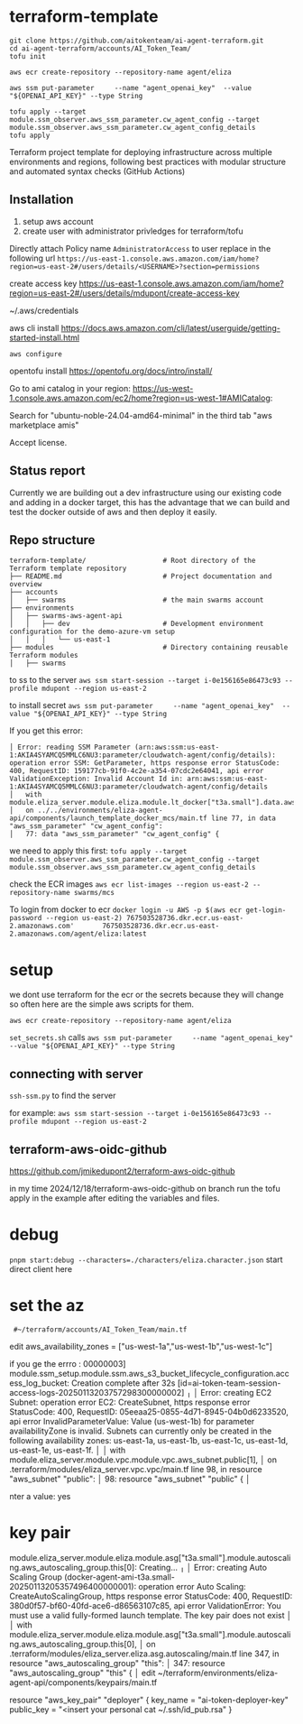 # terraform-template

```
git clone https://github.com/aitokenteam/ai-agent-terraform.git
cd ai-agent-terraform/accounts/AI_Token_Team/
tofu init

aws ecr create-repository --repository-name agent/eliza

aws ssm put-parameter     --name "agent_openai_key"  --value "${OPENAI_API_KEY}" --type String

tofu apply --target module.ssm_observer.aws_ssm_parameter.cw_agent_config --target module.ssm_observer.aws_ssm_parameter.cw_agent_config_details
tofu apply 
```

Terraform project template for deploying infrastructure across multiple environments and regions, following best practices with modular structure and automated syntax checks (GitHub Actions)

## Installation

1. setup aws account
2. create user with administrator privledges for terraform/tofu
	
Directly attach Policy name 	`AdministratorAccess` to user 
replace <USERNAME> in the following url
`https://us-east-1.console.aws.amazon.com/iam/home?region=us-east-2#/users/details/<USERNAME>?section=permissions`

create access key
https://us-east-1.console.aws.amazon.com/iam/home?region=us-east-2#/users/details/mdupont/create-access-key

~/.aws/credentials

aws cli install 
https://docs.aws.amazon.com/cli/latest/userguide/getting-started-install.html

`aws configure`

opentofu install
https://opentofu.org/docs/intro/install/

Go to ami catalog in your region:
https://us-west-1.console.aws.amazon.com/ec2/home?region=us-west-1#AMICatalog:

Search for "ubuntu-noble-24.04-amd64-minimal" in the third tab "aws marketplace amis"

Accept license.

## Status report

Currently we are building out a dev infrastructure using our existing code
and adding in a docker target, this has the advantage that we can build and test
the docker outside of aws and then deploy it easily.

## Repo structure

```
terraform-template/                   # Root directory of the Terraform template repository
├── README.md                         # Project documentation and overview
├── accounts
│   ├── swarms                        # the main swarms account
├── environments
│   ├── swarms-aws-agent-api
│   │   ├── dev                       # Development environment configuration for the demo-azure-vm setup
│   │   │   └── us-east-1
├── modules                           # Directory containing reusable Terraform modules
│   ├── swarms
```

to ss to the server 
`aws ssm start-session --target i-0e156165e86473c93 --profile mdupont --region us-east-2`

to install secret
`aws ssm put-parameter     --name "agent_openai_key"  --value "${OPENAI_API_KEY}" --type String`

If you get this error:
```
│ Error: reading SSM Parameter (arn:aws:ssm:us-east-1:AKIA4SYAMCQ5MMLC6NU3:parameter/cloudwatch-agent/config/details): operation error SSM: GetParameter, https response error StatusCode: 400, RequestID: 159177cb-91f0-4c2e-a354-07cdc2e64041, api error ValidationException: Invalid Account Id in: arn:aws:ssm:us-east-1:AKIA4SYAMCQ5MMLC6NU3:parameter/cloudwatch-agent/config/details
│   with module.eliza_server.module.eliza.module.lt_docker["t3a.small"].data.aws_ssm_parameter.cw_agent_config,
│   on ../../environments/eliza-agent-api/components/launch_template_docker_mcs/main.tf line 77, in data "aws_ssm_parameter" "cw_agent_config":
│   77: data "aws_ssm_parameter" "cw_agent_config" {
```
we need to apply this first:
`tofu apply --target module.ssm_observer.aws_ssm_parameter.cw_agent_config --target module.ssm_observer.aws_ssm_parameter.cw_agent_config_details`

check the ECR images 
`aws ecr list-images --region us-east-2 --repository-name swarms/mcs`

To login from docker to ecr
`docker login -u AWS -p $(aws ecr get-login-password --region us-east-2) 767503528736.dkr.ecr.us-east-2.amazonaws.com'       767503528736.dkr.ecr.us-east-2.amazonaws.com/agent/eliza:latest`

# setup 
we dont use terraform for the ecr or the secrets because they will change so often here are the simple aws scripts for them.

`aws ecr create-repository --repository-name agent/eliza`

`set_secrets.sh` calls
`aws ssm put-parameter     --name "agent_openai_key"  --value "${OPENAI_API_KEY}" --type String`

## connecting with server
`ssh-ssm.py` to find the server
 
for example:
`aws ssm start-session --target i-0e156165e86473c93 --profile mdupont --region us-east-2`

## terraform-aws-oidc-github
https://github.com/jmikedupont2/terraform-aws-oidc-github

in my time 2024/12/18/terraform-aws-oidc-github on branch
run the tofu apply in the example after editing the variables and files.

# debug
`pnpm start:debug --characters=./characters/eliza.character.json`
start direct client here 

# set the az 
	 #~/terraform/accounts/AI_Token_Team/main.tf
edit 
   aws_availability_zones = ["us-west-1a","us-west-1b","us-west-1c"]

if you ge the errro :
00000003]
module.ssm_setup.module.ssm.aws_s3_bucket_lifecycle_configuration.access_log_bucket: Creation complete after 32s [id=ai-token-team-session-access-logs-20250113203757298300000002]
╷
│ Error: creating EC2 Subnet: operation error EC2: CreateSubnet, https response error StatusCode: 400, RequestID: 05eeaa25-0855-4d71-8945-04b0d6233520, api error InvalidParameterValue: Value (us-west-1b) for parameter availabilityZone is invalid. Subnets can currently only be created in the following availability zones: us-east-1a, us-east-1b, us-east-1c, us-east-1d, us-east-1e, us-east-1f.
│ 
│   with module.eliza_server.module.vpc.module.vpc.aws_subnet.public[1],
│   on .terraform/modules/eliza_server.vpc.vpc/main.tf line 98, in resource "aws_subnet" "public":
│   98: resource "aws_subnet" "public" {
│ 


nter a value: yes

# key pair
module.eliza_server.module.eliza.module.asg["t3a.small"].module.autoscaling.aws_autoscaling_group.this[0]: Creating...
╷
│ Error: creating Auto Scaling Group (docker-agent-ami-t3a.small-20250113205357496400000001): operation error Auto Scaling: CreateAutoScalingGroup, https response error StatusCode: 400, RequestID: 380d0f57-bf60-40fd-ace6-d86563107c85, api error ValidationError: You must use a valid fully-formed launch template. The key pair  does not exist
│ 
│   with module.eliza_server.module.eliza.module.asg["t3a.small"].module.autoscaling.aws_autoscaling_group.this[0],
│   on .terraform/modules/eliza_server.eliza.asg.autoscaling/main.tf line 347, in resource "aws_autoscaling_group" "this":
│  347: resource "aws_autoscaling_group" "this" {
│
edit 
~/terraform/environments/eliza-agent-api/components/keypairs/main.tf

resource "aws_key_pair" "deployer" {
   key_name   = "ai-token-deployer-key"
   public_key = "<insert your personal cat ~/.ssh/id_pub.rsa"
}

